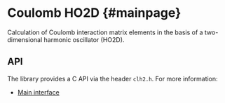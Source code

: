 # Coulomb HO2D {#mainpage}

Calculation of Coulomb interaction matrix elements in the basis of a
two-dimensional harmonic oscillator (HO2D).

## API

The library provides a C API via the header `clh2.h`.  For more information:

  - [Main interface](group__main.html)
